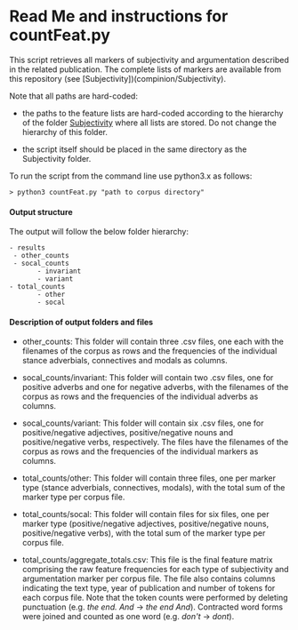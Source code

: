 # Read Me and instructions for countFeat.py


This script retrieves all markers of subjectivity and argumentation described in the related publication. The complete lists of markers are available from this repository (see [Subjectivity])(compinion/Subjectivity). 

Note that all paths are hard-coded:

* the paths to the feature lists are hard-coded according to the hierarchy of the folder [Subjectivity](compinion/Subjectivity) where all lists are stored. Do not change the hierarchy of this folder. 

* the script itself should be placed in the same directory as the Subjectivity folder.


To run the script from the command line use python3.x as follows:

``` 
> python3 countFeat.py "path to corpus directory"
```

#### Output structure

The output will follow the below folder hierarchy:

	- results
 	 - other_counts
  	 - socal_counts
    	   - invariant
    	   - variant
  	- total_counts
    	   - other
    	   - socal

#### Description of output folders and files

* other_counts: This folder will contain three .csv files, one each with the filenames of the corpus as rows and the frequencies of the individual stance adverbials, connectives and modals as columns. 

* socal_counts/invariant: This folder will contain two .csv files, one for positive adverbs and one for negative adverbs, with the filenames of the corpus as rows and the frequencies of the individual adverbs as columns.

* socal_counts/variant: This folder will contain six .csv files, one for positive/negative adjectives, positive/negative nouns and positive/negative verbs, respectively. The files have the filenames of the corpus as rows and the frequencies of the individual markers as columns.

* total_counts/other: This folder will contain three files, one per marker type (stance adverbials, connectives, modals), with the total sum of the marker type per corpus file.

* total_counts/socal: This folder will contain files for six files, one per marker type (positive/negative adjectives, positive/negative nouns, positive/negative verbs), with the total sum of the marker type per corpus file. 

* total_counts/aggregate_totals.csv: This file is the final feature matrix comprising the raw feature frequencies for each type of subjectivity and argumentation marker per corpus file. The file also contains columns indicating the text type, year of publication and number of tokens for each corpus file. Note that the token counts were performed by deleting punctuation (e.g. *the end. And* -> *the end And*). Contracted word forms were joined and counted as one word (e.g. *don't* -> *dont*).
